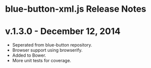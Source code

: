 # blue-button-xml.js Release Notes

# v.1.3.0 - December 12, 2014
- Seperated from blue-button repository.
- Browser support using browserify.
- Added to Bower.
- More unit tests for coverage.

